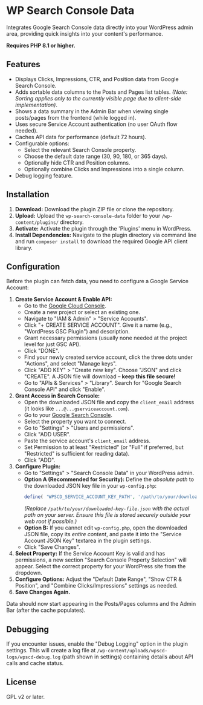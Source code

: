 # WP Search Console Data

Integrates Google Search Console data directly into your WordPress admin area, providing quick insights into your content's performance.

**Requires PHP 8.1 or higher.**

## Features

*   Displays Clicks, Impressions, CTR, and Position data from Google Search Console.
*   Adds sortable data columns to the Posts and Pages list tables. *(Note: Sorting applies only to the currently visible page due to client-side implementation)*.
*   Shows a data summary in the Admin Bar when viewing single posts/pages from the frontend (while logged in).
*   Uses secure Service Account authentication (no user OAuth flow needed).
*   Caches API data for performance (default 72 hours).
*   Configurable options:
    *   Select the relevant Search Console property.
    *   Choose the default date range (30, 90, 180, or 365 days).
    *   Optionally hide CTR and Position columns.
    *   Optionally combine Clicks and Impressions into a single column.
*   Debug logging feature.

## Installation

1.  **Download:** Download the plugin ZIP file or clone the repository.
2.  **Upload:** Upload the `wp-search-console-data` folder to your `/wp-content/plugins/` directory.
3.  **Activate:** Activate the plugin through the 'Plugins' menu in WordPress.
4.  **Install Dependencies:** Navigate to the plugin directory via command line and run `composer install` to download the required Google API client library.

## Configuration

Before the plugin can fetch data, you need to configure a Google Service Account:

1.  **Create Service Account & Enable API:**
    *   Go to the [Google Cloud Console](https://console.cloud.google.com/).
    *   Create a new project or select an existing one.
    *   Navigate to "IAM & Admin" > "Service Accounts".
    *   Click "+ CREATE SERVICE ACCOUNT". Give it a name (e.g., "WordPress GSC Plugin") and description.
    *   Grant necessary permissions (usually none needed at the project level for just GSC API).
    *   Click "DONE".
    *   Find your newly created service account, click the three dots under "Actions", and select "Manage keys".
    *   Click "ADD KEY" > "Create new key". Choose "JSON" and click "CREATE". A JSON file will download – **keep this file secure!**
    *   Go to "APIs & Services" > "Library". Search for "Google Search Console API" and click "Enable".
2.  **Grant Access in Search Console:**
    *   Open the downloaded JSON file and copy the `client_email` address (it looks like `...@...gserviceaccount.com`).
    *   Go to your [Google Search Console](https://search.google.com/search-console/).
    *   Select the property you want to connect.
    *   Go to "Settings" > "Users and permissions".
    *   Click "ADD USER".
    *   Paste the service account's `client_email` address.
    *   Set Permission to at least "Restricted" (or "Full" if preferred, but "Restricted" is sufficient for reading data).
    *   Click "ADD".
3.  **Configure Plugin:**
    *   Go to "Settings" > "Search Console Data" in your WordPress admin.
    *   **Option A (Recommended for Security):** Define the *absolute path* to the downloaded JSON key file in your `wp-config.php`:
        ```php
        define( 'WPSCD_SERVICE_ACCOUNT_KEY_PATH', '/path/to/your/downloaded-key-file.json' );
        ```
        *(Replace `/path/to/your/downloaded-key-file.json` with the actual path on your server. Ensure this file is stored securely outside your web root if possible.)*
    *   **Option B:** If you cannot edit `wp-config.php`, open the downloaded JSON file, copy its *entire content*, and paste it into the "Service Account JSON Key" textarea in the plugin settings.
    *   Click "Save Changes".
4.  **Select Property:** If the Service Account Key is valid and has permissions, a new section "Search Console Property Selection" will appear. Select the correct property for your WordPress site from the dropdown.
5.  **Configure Options:** Adjust the "Default Date Range", "Show CTR & Position", and "Combine Clicks/Impressions" settings as needed.
6.  **Save Changes Again.**

Data should now start appearing in the Posts/Pages columns and the Admin Bar (after the cache populates).

## Debugging

If you encounter issues, enable the "Debug Logging" option in the plugin settings. This will create a log file at `/wp-content/uploads/wpscd-logs/wpscd-debug.log` (path shown in settings) containing details about API calls and cache status.

## License

GPL v2 or later. 